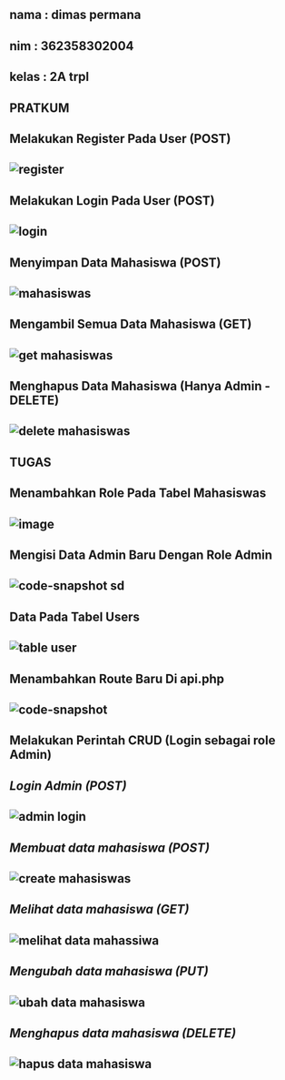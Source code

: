 nama : dimas permana
-
nim : 362358302004
-
kelas : 2A trpl
-
PRATKUM
-
Melakukan Register Pada User (POST)
-
![register](https://github.com/user-attachments/assets/79a1384a-dea0-45f9-b61f-9cca688929a8)
-
Melakukan Login Pada User (POST)
-
![login](https://github.com/user-attachments/assets/623f1c6d-666e-4fa6-ab6f-8515159da5f6)
-
Menyimpan Data Mahasiswa (POST)
-
![mahasiswas](https://github.com/user-attachments/assets/a4bedd4b-9784-4637-9b56-047abb80ed9a)
-
Mengambil Semua Data Mahasiswa (GET)
-
![get mahasiswas](https://github.com/user-attachments/assets/304a3dee-5115-4b12-91f7-14b64abeba38)
-
Menghapus Data Mahasiswa (Hanya Admin - DELETE)
-
![delete mahasiswas](https://github.com/user-attachments/assets/f599fd4b-175a-4f10-960f-a8b0452829bf)
-

TUGAS
-
Menambahkan Role Pada Tabel Mahasiswas
-
![image](https://github.com/user-attachments/assets/c76dbfb2-630c-4972-b04e-f142f81128a3)
-
Mengisi Data Admin Baru Dengan Role Admin
-
![code-snapshot sd](https://github.com/user-attachments/assets/075b5349-3574-4147-9996-136e4420500f)
-
Data Pada Tabel Users
-
![table user](https://github.com/user-attachments/assets/479425f7-9581-4255-9e13-b17477f7ef95)
-
Menambahkan Route Baru Di api.php
-
![code-snapshot](https://github.com/user-attachments/assets/ee2b8e5b-8047-421b-8e10-306a38a4d408)
-
Melakukan Perintah CRUD (Login sebagai role Admin)
-
*Login Admin (POST)*
-
![admin login](https://github.com/user-attachments/assets/91235970-73b2-4cc5-8210-dc4f48b67644)
-
*Membuat data mahasiswa (POST)*
-
![create mahasiswas](https://github.com/user-attachments/assets/ab98347f-0efd-4dc7-ae74-6d1797f330d2)
-
*Melihat data mahasiswa (GET)*
-
![melihat data mahassiwa](https://github.com/user-attachments/assets/9adc4e2b-f2b6-44b8-ad24-fae6f70e12bd)
-
*Mengubah data mahasiswa (PUT)*
-
![ubah data mahasiswa](https://github.com/user-attachments/assets/66759bf6-29d5-4ba6-8fa7-c9a9710bfa1b)
-
*Menghapus data mahasiswa (DELETE)*
-
![hapus data mahasiswa](https://github.com/user-attachments/assets/0bce803a-4e19-4377-b371-7bcddd32c845)
-
